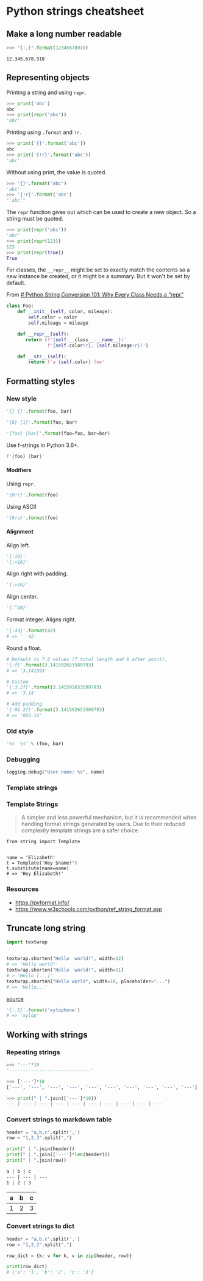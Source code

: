 # Python strings cheatsheet

## Make a long number readable


```python
>>> "{:,}".format(12345678910)
```
```
12,345,678,910
```

## Representing objects

Printing a string and using `repr`.

```python
>>> print('abc')
abc
>>> print(repr('abc'))
'abc'
```

Printing using `.format` and `!r`.

```python
>>> print('{}'.format('abc'))
abc
>>> print('{!r}'.format('abc'))
'abc'
```

Without using print, the value is quoted.

```python
>>> '{}'.format('abc')
'abc'
>>> '{!r}'.format('abc')
"'abc'"
```

The `repr` function gives out which can be used to create a new object. So a string must be quoted.

```python
>>> print(repr('abc'))
'abc'
>>> print(repr(123))
123
>>> print(repr(True))
True
```


For classes, the `__repr__` might be set to exactly match the contents so a new instance be created, or it might be a summary. But it won't be set by default.

From [# Python String Conversion 101: Why Every Class Needs a “repr”](https://dbader.org/blog/python-repr-vs-str)

```python
class Foo:
    def __init__(self, color, mileage):
        self.color = color
        self.mileage = mileage

    def __repr__(self):
       return (f'{self.__class__.__name__}('
               f'{self.color!r}, {self.mileage!r})')

    def __str__(self):
        return f'a {self.color} foo'
```



## Formatting styles

### New style

```python
'{} {}'.format(foo, bar)

'{0} {1}'.format(foo, bar)

'{foo} {bar}'.format(foo=foo, bar=bar)
```

Use f-strings in Python 3.6+.

```python
f'{foo} {bar}'
```

#### Modifiers

Using `repr`.

```python
'{0!r}'.format(foo)
```

Using ASCII
```python
'{0!a}'.format(foo)
```

#### Alignment

Align left.

```python
'{:10}'
'{:<10}'
```

Align right with padding.

```python
'{:>10}'
```

Align center.

```python
'{:^10}'
```

Format integer. Aligns right.

```python
'{:4d}'.format(42)
# => '  42'
```

Round a float.

```python
# Default to 7.6 values (7 total length and 6 after point).
'{:f}'.format(3.141592653589793)
# => '3.141593'

# Custom
'{:3.2f}'.format(3.141592653589793)
# => '3.14'

# Add padding.
'{:06.2f}'.format(3.141592653589793)
# => '003.14'
```


### Old style

```python
'%s  %s' % (foo, bar)
```

### Debugging

```python
logging.debug("User name: %s", name)
```

### Template strings

### Template Strings

> A simpler and less powerful mechanism, but it is recommended when handling format strings generated by users. Due to their reduced complexity template strings are a safer choice.

```
from string import Template


name = 'Elizabeth'
t = Template('Hey $name!')
t.substitute(name=name)
# => 'Hey Elizabeth!'
```


### Resources

- https://pyformat.info/
- https://www.w3schools.com/python/ref_string_format.asp


## Truncate long string

```python
import textwrap


textwrap.shorten("Hello  world!", width=12)
# => 'Hello world!'
textwrap.shorten("Hello  world!", width=11)
# > 'Hello [...]'
textwrap.shorten("Hello world", width=10, placeholder="...")
# => 'Hello...'
```

[source](https://stackoverflow.com/questions/2872512/python-truncate-a-long-string)

```python
'{:.5}'.format('xylophone')
# => 'xylop'
```


## Working with strings

### Repeating strings

```python
>>> '---'*10
'------------------------------'

>>> ['---']*10
['---', '---', '---', '---', '---', '---', '---', '---', '---', '---']

>>> print(" | ".join(['---']*10))
--- | --- | --- | --- | --- | --- | --- | --- | --- | ---
```

### Convert strings to markdown table

```python
header = "a,b,c".split(',')
row = "1,2,3".split(",")

print(" | ".join(header))
print(" | ".join(['---']*len(header)))
print(" | ".join(row))
```

```markdown
a | b | c
--- | --- | ---
1 | 2 | 3
```

a | b | c
--- | --- | ---
1 | 2 | 3

### Convert strings to dict

```python
header = "a,b,c".split(',')
row = "1,2,3".split(",")

row_dict = {k: v for k, v in zip(header, row)}

print(row_dict)
# {'a': '1', 'b': '2', 'c': '3'}
```
<!--stackedit_data:
eyJoaXN0b3J5IjpbLTE2MDUxNzE5ODcsLTEyNzM1OTU3NDRdfQ
==
-->
